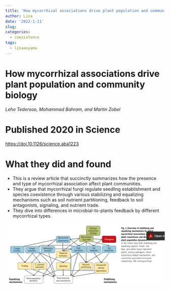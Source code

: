 ```yaml
---
title: 'How mycorrhizal associations drive plant population and community biology'
author: Lina
date: '2022-1-11'
slug: 
categories:
  - coexistence
tags:
  - linaaoyama
---
```


# How mycorrhizal associations drive plant population and community biology
*Leho Tedersoo, Mohammad Bahram, and Martin Zobel*  
# Published 2020 in Science
https://doi.10.1126/science.aba1223

# What they did and found
* This is a review article that succinctly summarizes how the presence and type of mycorrhizal association affect plant communities. 
* They argue that mycorrhizal fungi regulate seedling establishment and species coexistence through various stabilizing and equalizing mechanisms such as soil nutrient partitioning, feedback to soil antagonists, signaling, and nutrient trade. 
* They dive into differences in microbial-to-plants feedback by different mycorrhizal types. 

<img src="images/fig_fungi_plants.PNG" alt=""/>
